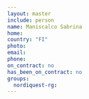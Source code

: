 ```yaml
---
layout: master
include: person
name: Maniscalco Sabrina
home:
country: "FI"
photo:
email:
phone:
on_contract: no
has_been_on_contract: no
groups:
  nordiquest-rg:
---
```

